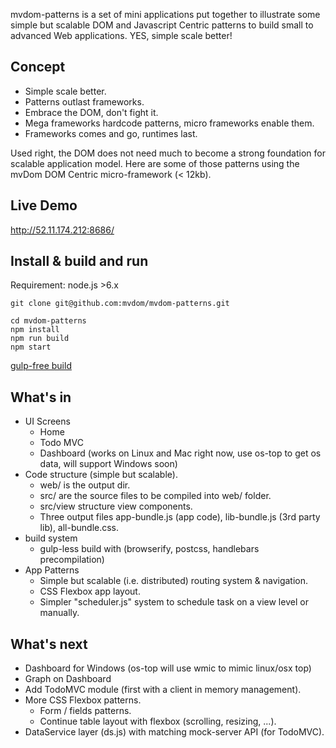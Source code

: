 mvdom-patterns is a set of mini applications put together to illustrate some simple but scalable DOM and Javascript Centric patterns to build small to advanced Web applications. YES, simple scale better!


## Concept

- Simple scale better. 
- Patterns outlast frameworks.
- Embrace the DOM, don't fight it. 
- Mega frameworks hardcode patterns, micro frameworks enable them. 
- Frameworks comes and go, runtimes last.

Used right, the DOM does not need much to become a strong foundation for scalable application model. Here are some of those patterns using the mvDom DOM Centric micro-framework (< 12kb).


## Live Demo

http://52.11.174.212:8686/


## Install & build and run

Requirement: node.js >6.x

```
git clone git@github.com:mvdom/mvdom-patterns.git

cd mvdom-patterns
npm install
npm run build
npm start
```

[gulp-free build](https://github.com/mvdom/mvdom-patterns/wiki/gulp-free)

## What's in

- UI Screens
    -  Home
    -  Todo MVC
    -  Dashboard (works on Linux and Mac right now, use os-top to get os data, will support Windows soon)
- Code structure (simple but scalable). 
    - web/ is the output dir.
    - src/ are the source files to be compiled into web/ folder.
    - src/view structure view components.
    - Three output files app-bundle.js (app code), lib-bundle.js (3rd party lib), all-bundle.css.
- build system
    - gulp-less build with (browserify, postcss, handlebars precompilation)
- App Patterns
    -  Simple but scalable (i.e. distributed) routing system & navigation.
    -  CSS Flexbox app layout.
    -  Simpler "scheduler.js" system to schedule task on a view level or manually. 

## What's next

- Dashboard for Windows (os-top will use wmic to mimic linux/osx top)
- Graph on Dashboard
- Add TodoMVC module (first with a client in memory management).
- More CSS Flexbox patterns.
    - Form / fields patterns.
    - Continue table layout with flexbox (scrolling, resizing, ...).
- DataService layer (ds.js) with matching mock-server API (for TodoMVC).
